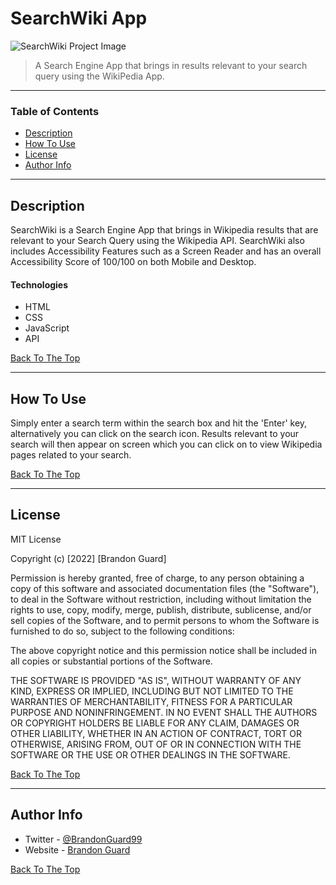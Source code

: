 # SearchWiki App

![SearchWiki Project Image](https://www.brandonguard.com/images/portfolio/PortfolioImages/SearchWiki/SearchWiki%20Image1-min.png)

> A Search Engine App that brings in results relevant to your search query using the WikiPedia App.

---

### Table of Contents

- [Description](#description)
- [How To Use](#how-to-use)
- [License](#license)
- [Author Info](#author-info)

---

## Description

SearchWiki is a Search Engine App that brings in Wikipedia results that are relevant to your Search Query using the Wikipedia API. SearchWiki also includes Accessibility Features such as a Screen Reader and has an overall Accessibility Score of 100/100 on both Mobile and Desktop.

#### Technologies

- HTML
- CSS
- JavaScript
- API

[Back To The Top](#searchwiki-app)

---

## How To Use

Simply enter a search term within the search box and hit the 'Enter' key, alternatively you can click on the search icon. Results relevant to your search will then appear on screen which you can click on to view Wikipedia pages related to your search.

[Back To The Top](#searchwiki-app)

---

## License

MIT License

Copyright (c) [2022] [Brandon Guard]

Permission is hereby granted, free of charge, to any person obtaining a copy
of this software and associated documentation files (the "Software"), to deal
in the Software without restriction, including without limitation the rights
to use, copy, modify, merge, publish, distribute, sublicense, and/or sell
copies of the Software, and to permit persons to whom the Software is
furnished to do so, subject to the following conditions:

The above copyright notice and this permission notice shall be included in all
copies or substantial portions of the Software.

THE SOFTWARE IS PROVIDED "AS IS", WITHOUT WARRANTY OF ANY KIND, EXPRESS OR
IMPLIED, INCLUDING BUT NOT LIMITED TO THE WARRANTIES OF MERCHANTABILITY,
FITNESS FOR A PARTICULAR PURPOSE AND NONINFRINGEMENT. IN NO EVENT SHALL THE
AUTHORS OR COPYRIGHT HOLDERS BE LIABLE FOR ANY CLAIM, DAMAGES OR OTHER
LIABILITY, WHETHER IN AN ACTION OF CONTRACT, TORT OR OTHERWISE, ARISING FROM,
OUT OF OR IN CONNECTION WITH THE SOFTWARE OR THE USE OR OTHER DEALINGS IN THE
SOFTWARE.

[Back To The Top](#searchwiki-app)

---

## Author Info

- Twitter - [@BrandonGuard99](https://twitter.com/BrandonGuard99)
- Website - [Brandon Guard](https://brandonguard.com)

[Back To The Top](#searchwiki-app)
